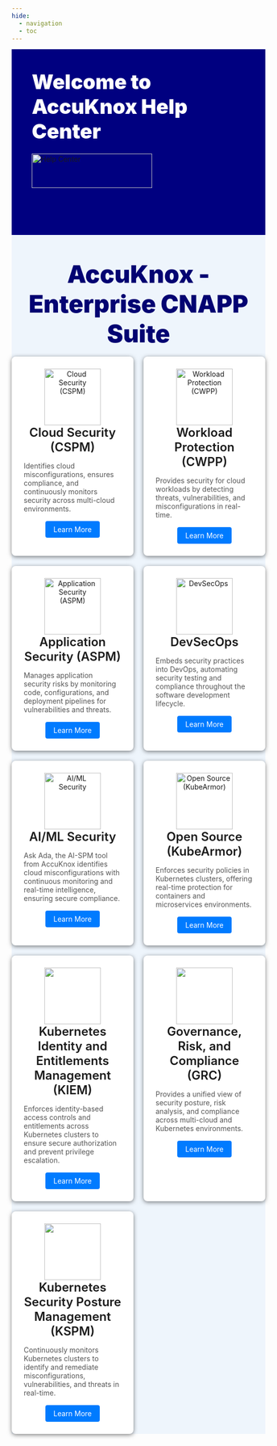 ```yaml
---
hide:
  - navigation
  - toc
---
```


<style>

  .md-main__inner {
    min-width: 95% !important;
  }
  /* SECTION 1 CSS */
.main-container {
  background-color: #000080;
  padding: 40px;
}

.content-container {
  display: flex;
  justify-content: space-between;
  align-items: center;
  max-height: 18rem;
}

.text-container {
  flex: 1;
}

.header1 {
  color: #fff;
  font-size: 36px;
  font-weight: 900;
  text-align: left;
  font-size: 2.5rem;
  line-height: normal;
}

.image-container {
  width: 50%;
  height: 400px;
}

@media (max-width: 991px) {
  .content-container {
    flex-direction: column;
    align-items: stretch;
  }

  .text-container {
    margin-right: 0;
    margin-bottom: 20px;
  }

  .image-container {
    width: 100%;
    height: 300px;
  }
}

@media (max-width: 767px) {
  .image-container {
    height: 200px;
  }
}

/* SECTION 2 CSS */

    h1
    {
      display: none;
    }

.header2{
      text-align: center;
      color: #030372;
      font-weight: 900 !important;
      font-size: xxx-large;
      margin-bottom: 1rem;
    }

  .container {
   display: grid;
    grid-template-columns: repeat(3, 1fr);
    grid-gap: 20px;
    min-width: min-content;
    margin: 0 auto;
  }

  .card {
        background-color: #fff;
    border-radius: 8px;
    box-shadow: 0 2px 8px rgb(0 0 0 / 51%);
    padding: 24px;
    text-align: center;
  }

  .card img {
    width: 8em;
  }

  .card h3 {
    font-size: 24px;
    margin-top: 0;
    font-weight: 600;
    margin-bottom: 12px;
  }

  .card p {
    font-size: 14px;
    color: #555;
    margin-bottom: 16px;
    text-align: left;
  }

  .card a {
    display: inline-block;
    background-color: #007bff;
    color: #fff;
    text-decoration: none;
    padding: 8px 16px;
    border-radius: 4px;
    font-size: 14px;
    transition: background-color 0.3s ease;
  }

  .card a:hover {
    background-color: #0056b3;
  }

  @media (max-width: 991px) {
    .container {
      grid-template-columns: repeat(2, 1fr);
    }
  }

  @media (max-width: 767px) {
    .container {
      grid-template-columns: 1fr;
    }
  }
</style>

<!-- SECTION 1 - TOP CONTAINER -->
<section>
<div class="main-container">
  <div class="content-container">
    <div class="text-container">
      <article class="header1">Welcome to AccuKnox Help Center</article>
    </div>
    <div class="image-container">
      <img src="../cards/header-img.png" alt="Help Center" style="width: 75%">
    </div>
  </div>
</div>
</section>

<!-- SECTION 2 -- SUBPRODUCT CARDS -->
<section style="background-color: #eef5fc; padding-top: 3rem;">
<article class="header2">AccuKnox - Enterprise CNAPP Suite</article>
<div class="container">
  <div class="card">
    <img src="../cards/cspm.svg" alt="Cloud Security (CSPM)">
    <h3>Cloud Security (CSPM)</h3>
    <p>Identifies cloud misconfigurations, ensures compliance, and continuously monitors security across multi-cloud environments.</p>
    <a href="cspm.md">Learn More</a>
  </div>

  <div class="card">
    <img src="../cards/cwpp.svg" alt="Workload Protection (CWPP)">
    <h3>Workload Protection (CWPP)</h3>
    <p>Provides security for cloud workloads by detecting threats, vulnerabilities, and misconfigurations in real-time.</p>
    <a href="/getting-started/accuknox-agents/">Learn More</a>
  </div>

  <div class="card">
    <img src="../cards/aspm.svg" alt="Application Security (ASPM)">
    <h3>Application Security (ASPM)</h3>
    <p>Manages application security risks by monitoring code, configurations, and deployment pipelines for vulnerabilities and threats.</p>
    <a href="aspm.md">Learn More</a>
  </div>

  <div class="card">
    <img src="../cards/devsecops.svg" alt="DevSecOps">
    <h3>DevSecOps</h3>
    <p>Embeds security practices into DevOps, automating security testing and compliance throughout the software development lifecycle.</p>
    <a href="devsecops.md">Learn More</a>
  </div>

  <div class="card">
    <img src="../cards/aiml-security.svg" alt="AI/ML Security">
    <h3>AI/ML Security</h3>
    <p>Ask Ada, the AI-SPM tool from AccuKnox identifies cloud misconfigurations with continuous monitoring and real-time intelligence, ensuring secure compliance.</p>
    <a href="devsecops.md">Learn More</a>
  </div>

  <div class="card">
    <img src="../cards/open-source.svg" alt="Open Source (KubeArmor)">
    <h3>Open Source (KubeArmor)</h3>
    <p>Enforces security policies in Kubernetes clusters, offering real-time protection for containers and microservices environments.</p>
    <a href="devsecops.md">Learn More</a>
  </div>

  <div class="card">
    <img src="../cards/kiem.svg" alt="">
    <h3>Kubernetes Identity and Entitlements Management (KIEM)</h3>
    <p>Enforces identity-based access controls and entitlements across Kubernetes clusters to ensure secure authorization and prevent privilege escalation.</p>
    <a href="kiem.md">Learn More</a>
  </div>

  <div class="card">
    <img src="../cards/grc.svg" alt="">
    <h3>Governance, Risk, and Compliance (GRC)</h3>
    <p>Provides a unified view of security posture, risk analysis, and compliance across multi-cloud and Kubernetes environments.</p>
    <a href="grc.md">Learn More</a>
  </div>

  <div class="card">
    <img src="../cards/kspm.svg" alt="">
    <h3>Kubernetes Security Posture Management (KSPM)</h3>
    <p>Continuously monitors Kubernetes clusters to identify and remediate misconfigurations, vulnerabilities, and threats in real-time.</p>
    <a href="kspm.md">Learn More</a>
  </div>

</div>
</section>
